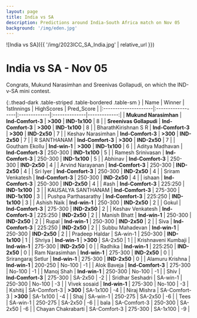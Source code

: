 ```yaml
---
layout: page
title: India vs SA
description: Predictions around India-South Africa match on Nov 05
background: '/img/eden.jpg'
---
```



![India vs SA]({{ '/img/2023ICC_SA_India.jpg' | relative_url }})

# India vs SA - Nov 05

Congrats, Mukund Narasimhan and Sreenivas Gollapudi, on which the IND-v-SA mini contest.

{:.thead-dark .table-striped .table-bordered .table-sm }
| Name                 | Winner            | 1stInnings   | HighScores    |   Pred_Score |
|:---------------------|:------------------|:-------------|:--------------|-------------:|
| **Mukund Narasimhan**    | **Ind-Comfort-3** | **>300**     | **IND-1x100** |            8 |
| **Sreenivas Gollapudi**  | **Ind-Comfort-3** | **>300**     | **IND-1x100** |            8 |
| BharathKirishnan S R | **Ind-Comfort-3** | **>300**     | **IND-2x50**  |            7 |
| Keshav Narasimhan    | **Ind-Comfort-3** | **>300**     | **IND-2x50**  |            7 |
| R SANTHANAM          | **Ind-Comfort-3** | **>300**     | **IND-2x50**  |            7 |
| Goutham Ekollu       | **Ind-win-1**     | **>300**     | **IND-1x100** |            6 |
| Aditya Madhavan      | **Ind-Comfort-3** | 250-300      | **IND-1x100** |            5 |
| Ramesh Srinivasan    | **Ind-Comfort-3** | 250-300      | **IND-1x100** |            5 |
| Abhinav              | **Ind-Comfort-3** | 250-300      | **IND-2x50**  |            4 |
| Arvind Narayanan     | **Ind-Comfort-3** | 250-300      | **IND-2x50**  |            4 |
| Sri Iyer             | **Ind-Comfort-3** | 250-300      | **IND-2x50**  |            4 |
| Sriram Venkatesh     | **Ind-Comfort-3** | 250-300      | **IND-2x50**  |            4 |
| ishaan               | **Ind-Comfort-3** | 250-300      | **IND-2x50**  |            4 |
| #ash                 | **Ind-Comfort-3** | 225:250      | **IND-1x100** |            3 |
| KAUSALYA SANTHANAM   | **Ind-Comfort-3** | 275-300      | **IND-1x100** |            3 |
| Pushpa Parthasarathy | **Ind-Comfort-3** | 225:250      | **IND-1x100** |            3 |
| Ashish Naik          | **Ind-win-1**     | 250-300      | **IND-2x50**  |            2 |
| Gokul                | **Ind-Comfort-3** | 275-300      | **IND-2x50**  |            2 |
| Keshav Venkatesh     | **Ind-Comfort-3** | 225:250      | **IND-2x50**  |            2 |
| Manish Bhatt         | **Ind-win-1**     | 250-300      | **IND-2x50**  |            2 |
| Rupal                | **Ind-win-1**     | 250-300      | **IND-2x50**  |            2 |
| Siva                 | **Ind-Comfort-3** | 225:250      | **IND-2x50**  |            2 |
| Subbu Mahadevan      | **Ind-win-1**     | 250-300      | **IND-2x50**  |            2 |
| Pradeep Haldar       | SA-win-1          | 250-300      | **IND-1x100** |            1 |
| Shriya               | **Ind-win-1**     | **>300**     | SA-2x50       |            1 |
| Krishnaveni Kumbaji  | **Ind-win-1**     | 275-300      | **IND-2x50**  |            0 |
| Radhika              | **Ind-win-1**     | 225:250      | **IND-2x50**  |            0 |
| Ram Narasimhan       | **Ind-win-1**     | 275-300      | **IND-2x50**  |            0 |
| Srirangaraj Setlur   | **Ind-win-1**     | 275-300      | **IND-2x50**  |            0 |
| Alamuru Krishna      | **Ind-win-1**     | 200-250      | No-100        |           -1 |
| Alok Baveja          | **Ind-Comfort-3** | 275-300      | No-100        |           -1 |
| Manoj  Shah          | **Ind-win-1**     | 250-300      | No-100        |           -1 |
| Shiv                 | **Ind-Comfort-3** | 275-300      | SA-2x50       |           -2 |
| Sridhar Seshadri     | SA-win-1          | 250-300      | No-100        |           -3 |
| Vivek sosaid         | **Ind-win-1**     | 275-300      | No-100        |           -3 |
| Kshitij              | SA-Comfort-3      | **>300**     | SA-1x100      |           -4 |
| Niraj Mishra         | SA-Comfort-3      | **>300**     | SA-1x100      |           -4 |
| Shaj                 | SA-win-1          | 250-275      | SA-2x50       |           -6 |
| Tees                 | SA-win-1          | 250-275      | SA-2x50       |           -6 |
| bala                 | SA-Comfort-3      | 250-300      | SA-2x50       |           -6 |
| Chayan Chakrabarti   | SA-Comfort-3      | 275-300      | SA-1x100      |           -9 |


